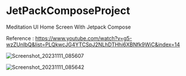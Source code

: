 # JetPackComposeProject
Meditation UI Home Screen With Jetpack Compose

Reference : https://www.youtube.com/watch?v=g5-wzZUnIbQ&list=PLQkwcJG4YTCSpJ2NLhDTHhi6XBNfk9WiC&index=14

![Screenshot_20231111_085607](https://github.com/AnunitaBiswas/JetPackComposeProject/assets/150347870/ad481d21-aecd-4816-a59e-d75bf53761f1)


![Screenshot_20231111_085642](https://github.com/AnunitaBiswas/JetPackComposeProject/assets/150347870/45290f38-0575-4cfa-8a81-21c81e30a5ba)
